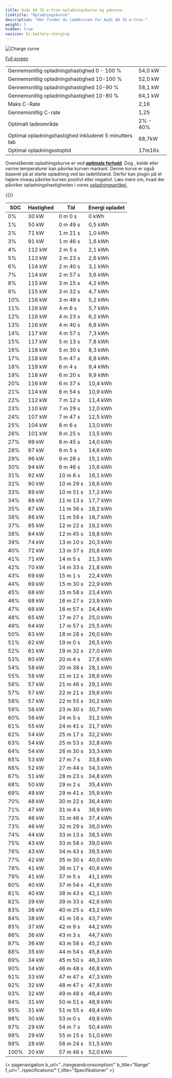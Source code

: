 ```yaml
---
title: Audi Q4 35 e-tron opladningskurve og ydeevne
linktitle: "Opladningskurve"
description: "Her finder du ladekurven for Audi Q4 35 e-tron."
weight: 3
hidden: true
navicon: bi-battery-charging
---
```

<!-- markdownlint-disable MD033 -->
<img src="/images/models/audi/q4_e-tron/q4_35_e-tron/chargingcurve.svg" alt="Charge curve" class="img-fluid">

[Full screen](/images/models/audi/q4_e-tron/q4_35_e-tron/chargingcurve.svg)


<table class="table table-striped border">
<tbody>
<tr>
<td>Gennemsnitlig opladningshastighed 0 - 100 %</td><td>54,0 kW</td>
</tr>
<tr>
<td>Gennemsnitlig opladningshastighed 10-100 %</td><td>52,0 kW</td>
</tr>
<tr>
<td>Gennemsnitlig opladningshastighed 10-90 %</td><td>58,1 kW</td>
</tr>
<tr>
<td>Gennemsnitlig opladningshastighed 10-80 %</td><td>64,1 kW</td>
</tr>
<tr>
<td>Maks C-Rate</td><td>2,16</td>
</tr>
<tr>
<td>Gennemsnitlig C-rate</td><td>1,25</td>
</tr>
<tr>
<td>Optimalt ladeområde</td><td>2% - 40%</td>
</tr>
<tr>
<td>Optimal opladningshastighed inkluderet 5 minutters tab</td><td>68,7kW</td>
</tr>
<tr>
<td>Optimal opladningsstoptid</td><td>17m16s</td>
</tr>
</tbody>
</table>


Ovenstående opladningskurve er ved **[optimale forhold](../../../../../technology/battery/charging/#temperatur)**. Dog , kolde eller varme temperaturer kan påvirke kurven markant. Denne kurve er også baseret på at starte opladning ved lav ladetilstand. Derfor kan plugin på et højere niveau påvirke kurven positivt eller negativt. Læs mere om, hvad der påvirker opladningshastigheden i vores [opladningsartikel.](../../../../../technology/battery/charging/)


{{<evkxdisplayaddarticle />}}
<table class="table table-striped border">
<thead>
<tr><th>SOC</th><th>Hastighed</th><th>Tid</th><th>Energi opladet</th></tr>
</thead>
<tbody>
<tr>
<td>0%</td><td>30 kW</td><td> 0 m 0 s </td><td>0 kWh </td>
</tr>
<tr>
<td>1%</td><td>50 kW</td><td> 0 m 49 s </td><td>0,5 kWh </td>
</tr>
<tr>
<td>2%</td><td>71 kW</td><td> 1 m 21 s </td><td>1,0 kWh </td>
</tr>
<tr>
<td>3%</td><td>91 kW</td><td> 1 m 46 s </td><td>1,6 kWh </td>
</tr>
<tr>
<td>4%</td><td>112 kW</td><td> 2 m 5 s </td><td>2,1 kWh </td>
</tr>
<tr>
<td>5%</td><td>113 kW</td><td> 2 m 23 s </td><td>2,6 kWh </td>
</tr>
<tr>
<td>6%</td><td>114 kW</td><td> 2 m 40 s </td><td>3,1 kWh </td>
</tr>
<tr>
<td>7%</td><td>114 kW</td><td> 2 m 57 s </td><td>3,6 kWh </td>
</tr>
<tr>
<td>8%</td><td>115 kW</td><td> 3 m 15 s </td><td>4,2 kWh </td>
</tr>
<tr>
<td>9%</td><td>115 kW</td><td> 3 m 32 s </td><td>4,7 kWh </td>
</tr>
<tr>
<td>10%</td><td>116 kW</td><td> 3 m 49 s </td><td>5,2 kWh </td>
</tr>
<tr>
<td>11%</td><td>116 kW</td><td> 4 m 6 s </td><td>5,7 kWh </td>
</tr>
<tr>
<td>12%</td><td>116 kW</td><td> 4 m 23 s </td><td>6,2 kWh </td>
</tr>
<tr>
<td>13%</td><td>116 kW</td><td> 4 m 40 s </td><td>6,8 kWh </td>
</tr>
<tr>
<td>14%</td><td>117 kW</td><td> 4 m 57 s </td><td>7,3 kWh </td>
</tr>
<tr>
<td>15%</td><td>117 kW</td><td> 5 m 13 s </td><td>7,8 kWh </td>
</tr>
<tr>
<td>16%</td><td>118 kW</td><td> 5 m 30 s </td><td>8,3 kWh </td>
</tr>
<tr>
<td>17%</td><td>118 kW</td><td> 5 m 47 s </td><td>8,8 kWh </td>
</tr>
<tr>
<td>18%</td><td>119 kW</td><td> 6 m 4 s </td><td>9,4 kWh </td>
</tr>
<tr>
<td>19%</td><td>118 kW</td><td> 6 m 20 s </td><td>9,9 kWh </td>
</tr>
<tr>
<td>20%</td><td>116 kW</td><td> 6 m 37 s </td><td>10,4 kWh </td>
</tr>
<tr>
<td>21%</td><td>114 kW</td><td> 6 m 54 s </td><td>10,9 kWh </td>
</tr>
<tr>
<td>22%</td><td>112 kW</td><td> 7 m 12 s </td><td>11,4 kWh </td>
</tr>
<tr>
<td>23%</td><td>110 kW</td><td> 7 m 29 s </td><td>12,0 kWh </td>
</tr>
<tr>
<td>24%</td><td>107 kW</td><td> 7 m 47 s </td><td>12,5 kWh </td>
</tr>
<tr>
<td>25%</td><td>104 kW</td><td> 8 m 6 s </td><td>13,0 kWh </td>
</tr>
<tr>
<td>26%</td><td>101 kW</td><td> 8 m 25 s </td><td>13,5 kWh </td>
</tr>
<tr>
<td>27%</td><td>99 kW</td><td> 8 m 45 s </td><td>14,0 kWh </td>
</tr>
<tr>
<td>28%</td><td>97 kW</td><td> 9 m 5 s </td><td>14,6 kWh </td>
</tr>
<tr>
<td>29%</td><td>96 kW</td><td> 9 m 26 s </td><td>15,1 kWh </td>
</tr>
<tr>
<td>30%</td><td>94 kW</td><td> 9 m 46 s </td><td>15,6 kWh </td>
</tr>
<tr>
<td>31%</td><td>92 kW</td><td> 10 m 8 s </td><td>16,1 kWh </td>
</tr>
<tr>
<td>32%</td><td>90 kW</td><td> 10 m 29 s </td><td>16,6 kWh </td>
</tr>
<tr>
<td>33%</td><td>89 kW</td><td> 10 m 51 s </td><td>17,2 kWh </td>
</tr>
<tr>
<td>34%</td><td>88 kW</td><td> 11 m 13 s </td><td>17,7 kWh </td>
</tr>
<tr>
<td>35%</td><td>87 kW</td><td> 11 m 36 s </td><td>18,2 kWh </td>
</tr>
<tr>
<td>36%</td><td>86 kW</td><td> 11 m 59 s </td><td>18,7 kWh </td>
</tr>
<tr>
<td>37%</td><td>85 kW</td><td> 12 m 22 s </td><td>19,2 kWh </td>
</tr>
<tr>
<td>38%</td><td>84 kW</td><td> 12 m 45 s </td><td>19,8 kWh </td>
</tr>
<tr>
<td>39%</td><td>74 kW</td><td> 13 m 10 s </td><td>20,3 kWh </td>
</tr>
<tr>
<td>40%</td><td>72 kW</td><td> 13 m 37 s </td><td>20,8 kWh </td>
</tr>
<tr>
<td>41%</td><td>71 kW</td><td> 14 m 5 s </td><td>21,3 kWh </td>
</tr>
<tr>
<td>42%</td><td>70 kW</td><td> 14 m 33 s </td><td>21,8 kWh </td>
</tr>
<tr>
<td>43%</td><td>69 kW</td><td> 15 m 1 s </td><td>22,4 kWh </td>
</tr>
<tr>
<td>44%</td><td>69 kW</td><td> 15 m 30 s </td><td>22,9 kWh </td>
</tr>
<tr>
<td>45%</td><td>68 kW</td><td> 15 m 58 s </td><td>23,4 kWh </td>
</tr>
<tr>
<td>46%</td><td>68 kW</td><td> 16 m 27 s </td><td>23,9 kWh </td>
</tr>
<tr>
<td>47%</td><td>66 kW</td><td> 16 m 57 s </td><td>24,4 kWh </td>
</tr>
<tr>
<td>48%</td><td>65 kW</td><td> 17 m 27 s </td><td>25,0 kWh </td>
</tr>
<tr>
<td>49%</td><td>64 kW</td><td> 17 m 57 s </td><td>25,5 kWh </td>
</tr>
<tr>
<td>50%</td><td>63 kW</td><td> 18 m 28 s </td><td>26,0 kWh </td>
</tr>
<tr>
<td>51%</td><td>62 kW</td><td> 19 m 0 s </td><td>26,5 kWh </td>
</tr>
<tr>
<td>52%</td><td>61 kW</td><td> 19 m 32 s </td><td>27,0 kWh </td>
</tr>
<tr>
<td>53%</td><td>60 kW</td><td> 20 m 4 s </td><td>27,6 kWh </td>
</tr>
<tr>
<td>54%</td><td>58 kW</td><td> 20 m 38 s </td><td>28,1 kWh </td>
</tr>
<tr>
<td>55%</td><td>58 kW</td><td> 21 m 12 s </td><td>28,6 kWh </td>
</tr>
<tr>
<td>56%</td><td>57 kW</td><td> 21 m 46 s </td><td>29,1 kWh </td>
</tr>
<tr>
<td>57%</td><td>57 kW</td><td> 22 m 21 s </td><td>29,6 kWh </td>
</tr>
<tr>
<td>58%</td><td>57 kW</td><td> 22 m 55 s </td><td>30,2 kWh </td>
</tr>
<tr>
<td>59%</td><td>56 kW</td><td> 23 m 30 s </td><td>30,7 kWh </td>
</tr>
<tr>
<td>60%</td><td>56 kW</td><td> 24 m 5 s </td><td>31,2 kWh </td>
</tr>
<tr>
<td>61%</td><td>55 kW</td><td> 24 m 41 s </td><td>31,7 kWh </td>
</tr>
<tr>
<td>62%</td><td>54 kW</td><td> 25 m 17 s </td><td>32,2 kWh </td>
</tr>
<tr>
<td>63%</td><td>54 kW</td><td> 25 m 53 s </td><td>32,8 kWh </td>
</tr>
<tr>
<td>64%</td><td>54 kW</td><td> 26 m 30 s </td><td>33,3 kWh </td>
</tr>
<tr>
<td>65%</td><td>53 kW</td><td> 27 m 7 s </td><td>33,8 kWh </td>
</tr>
<tr>
<td>66%</td><td>52 kW</td><td> 27 m 44 s </td><td>34,3 kWh </td>
</tr>
<tr>
<td>67%</td><td>51 kW</td><td> 28 m 23 s </td><td>34,8 kWh </td>
</tr>
<tr>
<td>68%</td><td>50 kW</td><td> 29 m 2 s </td><td>35,4 kWh </td>
</tr>
<tr>
<td>69%</td><td>49 kW</td><td> 29 m 41 s </td><td>35,9 kWh </td>
</tr>
<tr>
<td>70%</td><td>48 kW</td><td> 30 m 22 s </td><td>36,4 kWh </td>
</tr>
<tr>
<td>71%</td><td>47 kW</td><td> 31 m 4 s </td><td>36,9 kWh </td>
</tr>
<tr>
<td>72%</td><td>46 kW</td><td> 31 m 46 s </td><td>37,4 kWh </td>
</tr>
<tr>
<td>73%</td><td>46 kW</td><td> 32 m 29 s </td><td>38,0 kWh </td>
</tr>
<tr>
<td>74%</td><td>44 kW</td><td> 33 m 13 s </td><td>38,5 kWh </td>
</tr>
<tr>
<td>75%</td><td>43 kW</td><td> 33 m 58 s </td><td>39,0 kWh </td>
</tr>
<tr>
<td>76%</td><td>43 kW</td><td> 34 m 43 s </td><td>39,5 kWh </td>
</tr>
<tr>
<td>77%</td><td>42 kW</td><td> 35 m 30 s </td><td>40,0 kWh </td>
</tr>
<tr>
<td>78%</td><td>41 kW</td><td> 36 m 17 s </td><td>40,6 kWh </td>
</tr>
<tr>
<td>79%</td><td>41 kW</td><td> 37 m 5 s </td><td>41,1 kWh </td>
</tr>
<tr>
<td>80%</td><td>40 kW</td><td> 37 m 54 s </td><td>41,6 kWh </td>
</tr>
<tr>
<td>81%</td><td>40 kW</td><td> 38 m 43 s </td><td>42,1 kWh </td>
</tr>
<tr>
<td>82%</td><td>39 kW</td><td> 39 m 33 s </td><td>42,6 kWh </td>
</tr>
<tr>
<td>83%</td><td>38 kW</td><td> 40 m 25 s </td><td>43,2 kWh </td>
</tr>
<tr>
<td>84%</td><td>38 kW</td><td> 41 m 16 s </td><td>43,7 kWh </td>
</tr>
<tr>
<td>85%</td><td>37 kW</td><td> 42 m 9 s </td><td>44,2 kWh </td>
</tr>
<tr>
<td>86%</td><td>36 kW</td><td> 43 m 3 s </td><td>44,7 kWh </td>
</tr>
<tr>
<td>87%</td><td>36 kW</td><td> 43 m 58 s </td><td>45,2 kWh </td>
</tr>
<tr>
<td>88%</td><td>35 kW</td><td> 44 m 54 s </td><td>45,8 kWh </td>
</tr>
<tr>
<td>89%</td><td>34 kW</td><td> 45 m 50 s </td><td>46,3 kWh </td>
</tr>
<tr>
<td>90%</td><td>34 kW</td><td> 46 m 48 s </td><td>46,8 kWh </td>
</tr>
<tr>
<td>91%</td><td>33 kW</td><td> 47 m 47 s </td><td>47,3 kWh </td>
</tr>
<tr>
<td>92%</td><td>32 kW</td><td> 48 m 47 s </td><td>47,8 kWh </td>
</tr>
<tr>
<td>93%</td><td>32 kW</td><td> 49 m 48 s </td><td>48,4 kWh </td>
</tr>
<tr>
<td>94%</td><td>31 kW</td><td> 50 m 51 s </td><td>48,9 kWh </td>
</tr>
<tr>
<td>95%</td><td>31 kW</td><td> 51 m 55 s </td><td>49,4 kWh </td>
</tr>
<tr>
<td>96%</td><td>30 kW</td><td> 53 m 0 s </td><td>49,9 kWh </td>
</tr>
<tr>
<td>97%</td><td>29 kW</td><td> 54 m 7 s </td><td>50,4 kWh </td>
</tr>
<tr>
<td>98%</td><td>29 kW</td><td> 55 m 15 s </td><td>51,0 kWh </td>
</tr>
<tr>
<td>99%</td><td>28 kW</td><td> 56 m 24 s </td><td>51,5 kWh </td>
</tr>
<tr>
<td>100%</td><td>20 kW</td><td> 57 m 46 s </td><td>52,0 kWh </td>
</tr>
</tbody>
</table>


{< pagenavigation b_url="../rangeandconsumption/" b_title="Range" f_url="../specifications/" f_title="Specifikationer" >}
